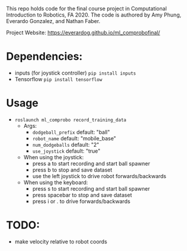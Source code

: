 This repo holds code for the final course project in Computational Introduction to Robotics, FA 2020. The code is authored by Amy Phung, Everardo Gonzalez, and Nathan Faber.

Project Website: https://everardog.github.io/ml_comprobofinal/

# Dependencies:
+ inputs (for joystick controller) `pip install inputs`
+ Tensorflow `pip install tensorflow`

# Usage
+ `roslaunch ml_comprobo record_training_data`
    + Args:
       + `dodgeball_prefix` default: "ball"
       + `robot_name` default: "mobile_base"
       + `num_dodgeballs` default: "2"
       + `use_joystick` default: "true"
    + When using the joystick:
       + press a to start recording and start ball spawner
       + press b to stop and save dataset
       + use the left joystick to drive robot forwards/backwards
    + When using the keyboard:
       + press s to start recording and start ball spawner
       + press spacebar to stop and save dataset
       + press i or . to drive forwards/backwards

# TODO:
+ make velocity relative to robot coords
